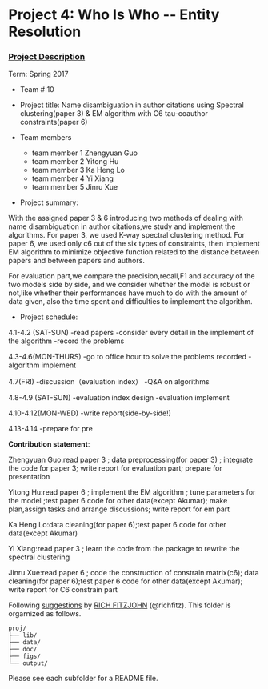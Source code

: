 # Project 4: Who Is Who -- Entity Resolution

### [Project Description](doc/project4_desc.md)

Term: Spring 2017

+ Team # 10
+ Project title: Name disambiguation in author citations using Spectral clustering(paper 3) & EM algorithm with C6 tau-coauthor constraints(paper 6)

+ Team members
	+ team member 1 Zhengyuan Guo
	+ team member 2 Yitong Hu
	+ team member 3 Ka Heng Lo
	+ team member 4 Yi Xiang
	+ team member 5 Jinru Xue
	
+ Project summary: 

With the assigned paper 3 & 6 introducing two methods of dealing with name disambiguation in author citations,we study and implement the algorithms. For paper 3, we used K-way spectral clustering method. For paper 6, we used only c6 out of the six types of constraints, then implement EM algorithm to minimize objective function related to the distance between papers and between papers and authors.

For evaluation part,we compare the precision,recall,F1 and accuracy of the two models side by side, and we consider whether the model is robust or not,like whether their performances have much to do with the amount of data given, also the time spent and difficulties to implement the algorithm.


+ Project schedule:

4.1-4.2 (SAT-SUN)
-read papers
-consider every detail in the implement of the algorithm
-record the problems

4.3-4.6(MON-THURS)
-go to office hour to solve the problems recorded
-algorithm implement

4.7(FRI)
-discussion（evaluation index）
-Q&A on algorithms

4.8-4.9 (SAT-SUN)
-evaluation index design
-evaluation implement

4.10-4.12(MON-WED)
-write report(side-by-side!)

4.13-4.14
-prepare for pre
	
**Contribution statement**: 

Zhengyuan Guo:read paper 3 ; data preprocessing(for paper 3) ; integrate the code for paper 3; write report for evaluation part; prepare for presentation

Yitong Hu:read paper 6 ; implement the EM algorithm ; tune parameters for the model ;test paper 6 code for other data(except Akumar); make plan,assign tasks and arrange discussions; write report for em part

Ka Heng Lo:data cleaning(for paper 6);test paper 6 code for other data(except Akumar)

Yi Xiang:read paper 3 ; learn the code from the package to rewrite the spectral clustering 

Jinru Xue:read paper 6 ; code the construction of constrain matrix(c6); data cleaning(for paper 6);test paper 6 code for other data(except Akumar); write report for C6 constrain part

Following [suggestions](http://nicercode.github.io/blog/2013-04-05-projects/) by [RICH FITZJOHN](http://nicercode.github.io/about/#Team) (@richfitz). This folder is orgarnized as follows.

```
proj/
├── lib/
├── data/
├── doc/
├── figs/
└── output/
```

Please see each subfolder for a README file.
